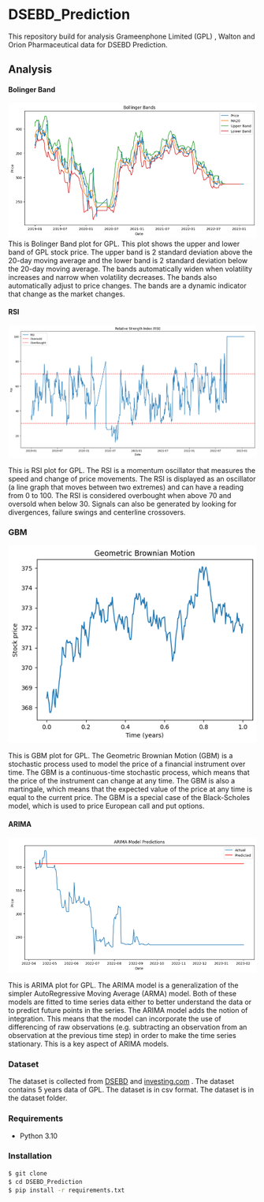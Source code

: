 # DSEBD_Prediction
This repository build for analysis Grameenphone Limited (GPL) , Walton and Orion Pharmaceutical  data for DSEBD Prediction.

## Analysis
#### Bolinger Band
![](Images/BB.png)
This is Bolinger Band plot for GPL. This plot shows the upper and lower band of GPL stock price. The upper band is 2 standard deviation above the 20-day moving average and the lower band is 2 standard deviation below the 20-day moving average. The bands automatically widen when volatility increases and narrow when volatility decreases. The bands also automatically adjust to price changes. The bands are a dynamic indicator that change as the market changes.


#### RSI
![](Images/RSI.png)

This is RSI plot for GPL. The RSI is a momentum oscillator that measures the speed and change of price movements. The RSI is displayed as an oscillator (a line graph that moves between two extremes) and can have a reading from 0 to 100. The RSI is considered overbought when above 70 and oversold when below 30. Signals can also be generated by looking for divergences, failure swings and centerline crossovers.

### GBM
![](Images/GBM.png)

This is GBM plot for GPL. The Geometric Brownian Motion (GBM) is a stochastic process used to model the price of a financial instrument over time. The GBM is a continuous-time stochastic process, which means that the price of the instrument can change at any time. The GBM is also a martingale, which means that the expected value of the price at any time is equal to the current price. The GBM is a special case of the Black-Scholes model, which is used to price European call and put options.


#### ARIMA
![](Images/ARIMA.png)

This is ARIMA plot for GPL. The ARIMA model is a generalization of the simpler AutoRegressive Moving Average (ARMA) model. Both of these models are fitted to time series data either to better understand the data or to predict future points in the series. The ARIMA model adds the notion of integration. This means that the model can incorporate the use of differencing of raw observations (e.g. subtracting an observation from an observation at the previous time step) in order to make the time series stationary. This is a key aspect of ARIMA models.

### Dataset
The dataset is collected from [DSEBD](https://dsebd.org/) and [investing.com](www.investing.com) . The dataset contains 5 years data of GPL. The dataset is in csv format. The dataset is in the dataset folder.





### Requirements
* Python 3.10

### Installation

 
```sh
$ git clone
$ cd DSEBD_Prediction
$ pip install -r requirements.txt
```

 